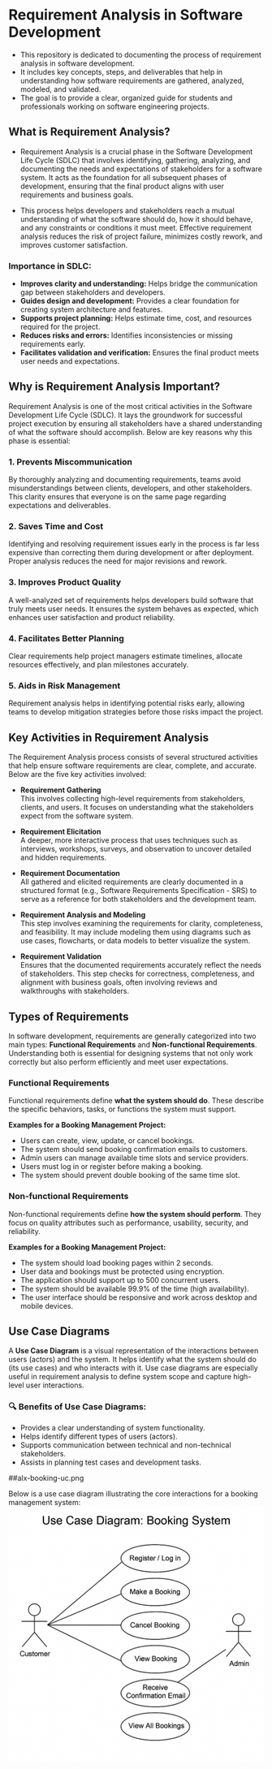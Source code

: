 # Requirement Analysis in Software Development

- This repository is dedicated to documenting the process of requirement analysis in software development. 
- It includes key concepts, steps, and deliverables that help in understanding how software requirements are gathered, analyzed, modeled, and validated. 
- The goal is to provide a clear, organized guide for students and professionals working on software engineering projects.

## What is Requirement Analysis?

- Requirement Analysis is a crucial phase in the Software Development Life Cycle (SDLC) that involves identifying, gathering, analyzing, and documenting the needs and expectations of stakeholders for a software system. It acts as the foundation for all subsequent phases of development, ensuring that the final product aligns with user requirements and business goals.

- This process helps developers and stakeholders reach a mutual understanding of what the software should do, how it should behave, and any constraints or conditions it must meet. Effective requirement analysis reduces the risk of project failure, minimizes costly rework, and improves customer satisfaction.

### Importance in SDLC:
- **Improves clarity and understanding:** Helps bridge the communication gap between stakeholders and developers.
- **Guides design and development:** Provides a clear foundation for creating system architecture and features.
- **Supports project planning:** Helps estimate time, cost, and resources required for the project.
- **Reduces risks and errors:** Identifies inconsistencies or missing requirements early.
- **Facilitates validation and verification:** Ensures the final product meets user needs and expectations.

## Why is Requirement Analysis Important?

Requirement Analysis is one of the most critical activities in the Software Development Life Cycle (SDLC). It lays the groundwork for successful project execution by ensuring all stakeholders have a shared understanding of what the software should accomplish. Below are key reasons why this phase is essential:

### 1. Prevents Miscommunication
By thoroughly analyzing and documenting requirements, teams avoid misunderstandings between clients, developers, and other stakeholders. This clarity ensures that everyone is on the same page regarding expectations and deliverables.

### 2. Saves Time and Cost
Identifying and resolving requirement issues early in the process is far less expensive than correcting them during development or after deployment. Proper analysis reduces the need for major revisions and rework.

### 3. Improves Product Quality
A well-analyzed set of requirements helps developers build software that truly meets user needs. It ensures the system behaves as expected, which enhances user satisfaction and product reliability.

### 4. Facilitates Better Planning
Clear requirements help project managers estimate timelines, allocate resources effectively, and plan milestones accurately.

### 5. Aids in Risk Management
Requirement analysis helps in identifying potential risks early, allowing teams to develop mitigation strategies before those risks impact the project.

## Key Activities in Requirement Analysis

The Requirement Analysis process consists of several structured activities that help ensure software requirements are clear, complete, and accurate. Below are the five key activities involved:

- **Requirement Gathering**  
  This involves collecting high-level requirements from stakeholders, clients, and users. It focuses on understanding what the stakeholders expect from the software system.

- **Requirement Elicitation**  
  A deeper, more interactive process that uses techniques such as interviews, workshops, surveys, and observation to uncover detailed and hidden requirements.

- **Requirement Documentation**  
  All gathered and elicited requirements are clearly documented in a structured format (e.g., Software Requirements Specification - SRS) to serve as a reference for both stakeholders and the development team.

- **Requirement Analysis and Modeling**  
  This step involves examining the requirements for clarity, completeness, and feasibility. It may include modeling them using diagrams such as use cases, flowcharts, or data models to better visualize the system.

- **Requirement Validation**  
  Ensures that the documented requirements accurately reflect the needs of stakeholders. This step checks for correctness, completeness, and alignment with business goals, often involving reviews and walkthroughs with stakeholders.

## Types of Requirements

In software development, requirements are generally categorized into two main types: **Functional Requirements** and **Non-functional Requirements**. Understanding both is essential for designing systems that not only work correctly but also perform efficiently and meet user expectations.

### Functional Requirements

Functional requirements define **what the system should do**. These describe the specific behaviors, tasks, or functions the system must support.

**Examples for a Booking Management Project:**
- Users can create, view, update, or cancel bookings.
- The system should send booking confirmation emails to customers.
- Admin users can manage available time slots and service providers.
- Users must log in or register before making a booking.
- The system should prevent double booking of the same time slot.

### Non-functional Requirements

Non-functional requirements define **how the system should perform**. They focus on quality attributes such as performance, usability, security, and reliability.

**Examples for a Booking Management Project:**
- The system should load booking pages within 2 seconds.
- User data and bookings must be protected using encryption.
- The application should support up to 500 concurrent users.
- The system should be available 99.9% of the time (high availability).
- The user interface should be responsive and work across desktop and mobile devices.

## Use Case Diagrams

A **Use Case Diagram** is a visual representation of the interactions between users (actors) and the system. It helps identify what the system should do (its use cases) and who interacts with it. Use case diagrams are especially useful in requirement analysis to define system scope and capture high-level user interactions.

### 🔍 Benefits of Use Case Diagrams:
- Provides a clear understanding of system functionality.
- Helps identify different types of users (actors).
- Supports communication between technical and non-technical stakeholders.
- Assists in planning test cases and development tasks.

##alx-booking-uc.png

Below is a use case diagram illustrating the core interactions for a booking management system:
![Booking System Use Case Diagram](alx-booking-uc.png)


